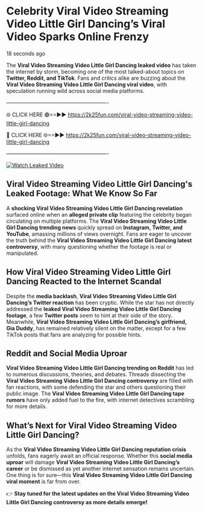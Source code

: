 # Celebrity Viral Video Streaming Video Little Girl Dancing’s Viral Video Sparks Online Frenzy

18 seconds ago

The **Viral Video Streaming Video Little Girl Dancing leaked video** has taken the internet by storm, becoming one of the most talked-about topics on **Twitter, Reddit, and TikTok**. Fans and critics alike are buzzing about the **Viral Video Streaming Video Little Girl Dancing viral video**, with speculation running wild across social media platforms.

———————————————————-

🌐 CLICK HERE 🟢==►► https://2k25fun.com/viral-video-streaming-video-little-girl-dancing

🔴 CLICK HERE 🌐==►► https://2k25fun.com/viral-video-streaming-video-little-girl-dancing

———————————————————-

[![Watch Leaked Video](https://miro.medium.com/v2/resize:fit:828/format:webp/1*cilzJN44JGOrTw9NJCrNHA.gif "Watch Leaked Video")](https://2k25fun.com/viral-video-streaming-video-little-girl-dancing)

## **Viral Video Streaming Video Little Girl Dancing's Leaked Footage: What We Know So Far**  
A **shocking Viral Video Streaming Video Little Girl Dancing revelation** surfaced online when an **alleged private clip** featuring the celebrity began circulating on multiple platforms. The **Viral Video Streaming Video Little Girl Dancing trending news** quickly spread on **Instagram, Twitter, and YouTube**, amassing millions of views overnight. Fans are eager to uncover the truth behind the **Viral Video Streaming Video Little Girl Dancing latest controversy**, with many questioning whether the footage is real or manipulated.  

## **How Viral Video Streaming Video Little Girl Dancing Reacted to the Internet Scandal**  
Despite the **media backlash**, **Viral Video Streaming Video Little Girl Dancing’s Twitter reaction** has been cryptic. While the star has not directly addressed the **leaked Viral Video Streaming Video Little Girl Dancing footage**, a few **Twitter posts** seem to hint at their side of the story. Meanwhile, **Viral Video Streaming Video Little Girl Dancing’s girlfriend, Gia Duddy**, has remained relatively silent on the matter, except for a few TikTok posts that fans are analyzing for possible hints.  

## **Reddit and Social Media Uproar**  
**Viral Video Streaming Video Little Girl Dancing trending on Reddit** has led to numerous discussions, theories, and debates. Threads dissecting the **Viral Video Streaming Video Little Girl Dancing controversy** are filled with fan reactions, with some defending the star and others questioning their public image. The **Viral Video Streaming Video Little Girl Dancing tape rumors** have only added fuel to the fire, with internet detectives scrambling for more details.  

## **What’s Next for Viral Video Streaming Video Little Girl Dancing?**  
As the **Viral Video Streaming Video Little Girl Dancing reputation crisis** unfolds, fans eagerly await an official response. Whether this **social media uproar** will damage **Viral Video Streaming Video Little Girl Dancing’s career** or be dismissed as yet another internet sensation remains uncertain. One thing is for sure—this **Viral Video Streaming Video Little Girl Dancing viral moment** is far from over.  

👉 **Stay tuned for the latest updates on the Viral Video Streaming Video Little Girl Dancing controversy as more details emerge!**  